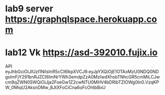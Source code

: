 # lab9 server https://graphqlspace.herokuapp.com
# lab12 Vk  https://asd-392010.fujix.io
API eyJhbGciOiJIUzI1NiIsInR5cCI6IkpXVCJ9.eyJpYXQiOjE1OTAxMzU0NDQ0NDgsImFjY291bnRJZCI6ImNrYWh3emdpZzA0MzIwdXhsbTNhcGR5cmMiLCJwcm9qZWN0SWQiOiJja2FoeGw1Z2cwNTU0MHV4bDRibTZlOWg0In0.VzqKPW_0MiqU2AksnDMw_8JtXFoCiCna6oFcOhtbBxU

